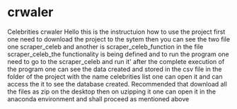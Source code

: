 # crwaler
Celebrities crwaler
Hello this is the instructuion how to use the project
first one need to download the project to the sytem
then you can see the two file one scraper_celeb and another is scraper_celeb_function 
in the file scraper_celeb_the functionality is being defined
and to run the  program one need to go to the scraper_celeb and run it'
after the complete execution of the program one can see the data created and 
stored in the csv file in the folder of the project with the name celebrities list one can open it 
and can access the it to see the database created.
Recommended that download all the files as zip on the desktop then on uzipping it one can open it in the anaconda environment and 
shall proceed as mentioned above
